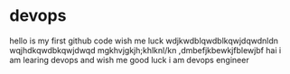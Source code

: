 # devops
hello is my first github code wish me luck
wdjkwdblqwdblkqwjdqwdnldn
wqjhdkqwdbkqwjdwqd
mgkhvjgkjh;khlknl/kn
,dmbefjkbewkjfblewjbf
hai i am learing devops and wish me good luck
i am devops engineer
